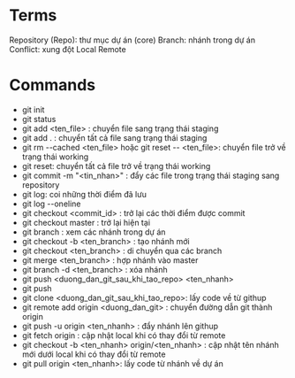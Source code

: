 # Terms

Repository (Repo): thư mục dự án (core)
Branch: nhánh trong dự án
Conflict: xung đột
Local
Remote

# Commands

- git init
- git status
- git add <ten_file> : chuyển file sang trạng thái staging
- git add . : chuyển tất cả file sang trạng thái staging
- git rm --cached <ten_file> hoặc git reset -- <ten_file>: chuyển file trở về trạng thái working 
- git reset: chuyển tất cả file trở về trạng thái working 
- git commit -m "<tin_nhan>" : đẩy các file trong trạng thái staging sang repository
- git log: coi những thời điểm đã lưu
- git log --oneline
- git checkout <commit_id> : trở lại các thời điểm được commit
- git checkout master : trở lại hiện tại
- git branch : xem các nhánh trong dự án
- git checkout -b <ten_branch> : tạo nhánh mới
- git checkout <ten_branch> : di chuyển qua các branch
- git merge <ten_branch> : hợp nhánh vào master
- git branch -d <ten_branch> : xóa nhánh
- git push <duong_dan_git_sau_khi_tao_repo> <ten_nhanh>
- git push
- git clone <duong_dan_git_sau_khi_tao_repo>: lấy code về từ githup
- git remote add origin <duong_dan_git> : chuyển đường dẫn git thành origin
- git push -u origin <ten_nhanh> : đẩy nhánh lên githup
- git fetch origin : cập nhật local khi có thay đổi từ remote
- git checkout -b <ten_nhanh> origin/<ten_nhanh> : cập nhật tên nhánh mới dưới local khi có thay đổi từ remote
- git pull origin <ten_nhanh>: lấy code từ nhánh về dự án
 